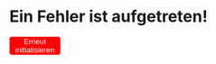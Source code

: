 <!DOCTYPE html>
<html lang="en">
<head>
    <meta charset="UTF-8">
    <meta name="viewport" content="width=device-width, initial-scale=1.0">
    <title>Document</title>
</head>
<body>
    <video src="/1028.mp4"></video>
    <h1>Ein Fehler ist aufgetreten!</h1>
    <button onclick="btnClick()">Erneut initialisieren</button>
    <style>
        video {
            width: 100%;
            max-height: 100%;
            display: none;
        }
        button {
            border: none;
            width: 90px;
            border-radius: 4px;
            background-color: red;
            color: white;
        }
    </style>
    <script>
        function hideError(){
            document.querySelector('h1').style.display = 'none'
            document.querySelector('button').style.display = 'none'
        }
        function btnClick(){
            hideError()
            document.querySelector('video').style.display = 'unset'
            document.querySelector('video').play()
        }
    </script>
</body>
</html>
